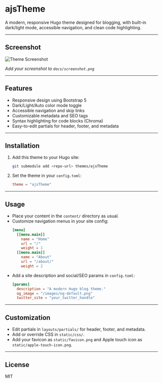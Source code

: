 # ajsTheme

A modern, responsive Hugo theme designed for blogging, with built-in dark/light mode, accessible navigation, and clean code highlighting.

---

## Screenshot

![Theme Screenshot](docs/screenshot.png)

*Add your screenshot to `docs/screenshot.png`*

---

## Features
- Responsive design using Bootstrap 5
- Dark/Light/Auto color mode toggle
- Accessible navigation and skip links
- Customizable metadata and SEO tags
- Syntax highlighting for code blocks (Chroma)
- Easy-to-edit partials for header, footer, and metadata

---

## Installation
1. Add this theme to your Hugo site:
   ```sh
   git submodule add <repo-url> themes/ajsTheme
   ```
2. Set the theme in your `config.toml`:
   ```toml
   theme = "ajsTheme"
   ```

---

## Usage
- Place your content in the `content/` directory as usual.
- Customize navigation menus in your site config:
  ```toml
  [menu]
    [[menu.main]]
      name = "Home"
      url = "/"
      weight = 1
    [[menu.main]]
      name = "About"
      url = "/about/"
      weight = 2
  ```
- Add a site description and social/SEO params in `config.toml`:
  ```toml
  [params]
    description = "A modern Hugo blog theme."
    og_image = "/images/og-default.png"
    twitter_site = "your_twitter_handle"
  ```

---

## Customization
- Edit partials in `layouts/partials/` for header, footer, and metadata.
- Add or override CSS in `static/css/`.
- Add your favicon as `static/favicon.png` and Apple touch icon as `static/apple-touch-icon.png`.

---

## License
MIT
